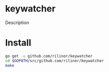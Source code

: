 # keywatcher
Description

# Install

```bash
go get -u github.com/rilinor/keywatcher
cd $GOPATH/src/github.com/rilinor/keywatcher
make
```